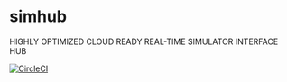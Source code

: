 # simhub
HIGHLY OPTIMIZED CLOUD READY REAL-TIME SIMULATOR INTERFACE HUB

[![CircleCI](https://circleci.com/gh/mteichtahl/simhub.svg?style=svg)](https://circleci.com/gh/mteichtahl/simhub)
